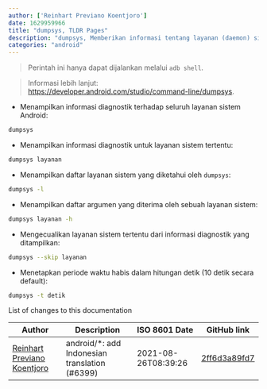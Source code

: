 ```yaml
---
author: ['Reinhart Previano Koentjoro']
date: 1629959966
title: "dumpsys, TLDR Pages"
description: "dumpsys, Memberikan informasi tentang layanan (daemon) sistem milik Android."
categories: "android"
---
```

> Perintah ini hanya dapat dijalankan melalui `adb shell`.

> Informasi lebih lanjut: <https://developer.android.com/studio/command-line/dumpsys>.

- Menampilkan informasi diagnostik terhadap seluruh layanan sistem Android:

```bash
dumpsys
```

- Menampilkan informasi diagnostik untuk layanan sistem tertentu:

```bash
dumpsys layanan
```

- Menampilkan daftar layanan sistem yang diketahui oleh `dumpsys`:

```bash
dumpsys -l
```

- Menampilkan daftar argumen yang diterima oleh sebuah layanan sistem:

```bash
dumpsys layanan -h
```

- Mengecualikan layanan sistem tertentu dari informasi diagnostik yang ditampilkan:

```bash
dumpsys --skip layanan
```

- Menetapkan periode waktu habis dalam hitungan detik (10 detik secara default):

```bash
dumpsys -t detik
```
List of changes to this documentation


Author | Description | ISO 8601 Date | GitHub link
------|-----|-----|-----
[Reinhart Previano Koentjoro](mailto:reinhart_previano@yahoo.com) | android/*: add Indonesian translation (#6399) | 2021-08-26T08:39:26 | [2ff6d3a89fd7](https://github.com/tldr-pages/tldr/commit/2ff6d3a89fd70c776e9fdebef1708fa7ff76e2cd)

